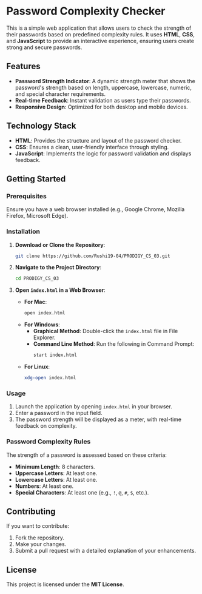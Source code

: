 # Password Complexity Checker

This is a simple web application that allows users to check the strength of their passwords based on predefined complexity rules. It uses **HTML**, **CSS**, and **JavaScript** to provide an interactive experience, ensuring users create strong and secure passwords.

## Features
- **Password Strength Indicator**: A dynamic strength meter that shows the password's strength based on length, uppercase, lowercase, numeric, and special character requirements.
- **Real-time Feedback**: Instant validation as users type their passwords.
- **Responsive Design**: Optimized for both desktop and mobile devices.

## Technology Stack
- **HTML**: Provides the structure and layout of the password checker.
- **CSS**: Ensures a clean, user-friendly interface through styling.
- **JavaScript**: Implements the logic for password validation and displays feedback.

## Getting Started
### Prerequisites
Ensure you have a web browser installed (e.g., Google Chrome, Mozilla Firefox, Microsoft Edge).

### Installation
1. **Download or Clone the Repository**:
   ```bash
   git clone https://github.com/Rushi19-04/PRODIGY_CS_03.git
   ```

2. **Navigate to the Project Directory**:
   ```bash
   cd PRODIGY_CS_03
   ```

3. **Open `index.html` in a Web Browser**:
   - **For Mac**:
     ```bash
     open index.html
     ```
   - **For Windows**:
     - **Graphical Method**: Double-click the `index.html` file in File Explorer.
     - **Command Line Method**: Run the following in Command Prompt:
       ```bash
       start index.html
       ```
   - **For Linux**:
     ```bash
     xdg-open index.html
     ```

### Usage
1. Launch the application by opening `index.html` in your browser.
2. Enter a password in the input field.
3. The password strength will be displayed as a meter, with real-time feedback on complexity.

### Password Complexity Rules
The strength of a password is assessed based on these criteria:
- **Minimum Length**: 8 characters.
- **Uppercase Letters**: At least one.
- **Lowercase Letters**: At least one.
- **Numbers**: At least one.
- **Special Characters**: At least one (e.g., `!`, `@`, `#`, `$`, etc.).

## Contributing
If you want to contribute:
1. Fork the repository.
2. Make your changes.
3. Submit a pull request with a detailed explanation of your enhancements.

## License
This project is licensed under the **MIT License**.
